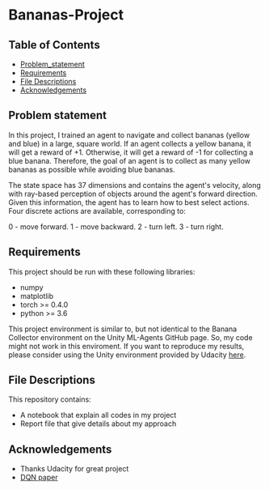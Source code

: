 # Bananas-Project

## Table of Contents

 * [Problem_statement](#problem-statement)
 * [Requirements](#requirements)
 * [File Descriptions](#file-descriptions)
 * [Acknowledgements](#acknowledgements)

## Problem statement
In this project, I trained an agent to navigate and collect bananas (yellow and blue) in a large, square world.
If an agent collects a yellow banana, it will get a reward of +1. Otherwise, it will get a reward of -1 for collecting a blue banana. Therefore, the goal of an agent is to collect as many yellow bananas as possible while avoiding blue bananas.

The state space has 37 dimensions and contains the agent's velocity, along with ray-based perception of objects around the agent's forward direction. Given this information, the agent has to learn how to best select actions. Four discrete actions are available, corresponding to:

0 - move forward.
1 - move backward.
2 - turn left.
3 - turn right.


## Requirements
This project should be run with these following libraries:
- numpy
- matplotlib
- torch >= 0.4.0
- python >= 3.6

This project environment is similar to, but not identical to the Banana Collector environment on the Unity ML-Agents GitHub page. So, my code might not work in this enviroment. If you want to reproduce my results, please consider using the Unity environment provided by Udacity [here](https://github.com/udacity/Value-based-methods#dependencies).

## File Descriptions
This repository contains:
- A notebook that explain all codes in my project
- Report file that give details about my approach

## Acknowledgements
- Thanks Udacity for great project 
- [DQN paper](https://storage.googleapis.com/deepmind-media/dqn/DQNNaturePaper.pdf)


